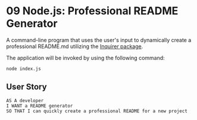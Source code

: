 # 09 Node.js: Professional README Generator
 
A command-line program that uses the user's input to dynamically create a professional README.md utilizing the [Inquirer package](https://www.npmjs.com/package/inquirer/v/8.2.4).



The application will be invoked by using the following command:

```
node index.js
```


## User Story

```
AS A developer
I WANT a README generator
SO THAT I can quickly create a professional README for a new project
```




